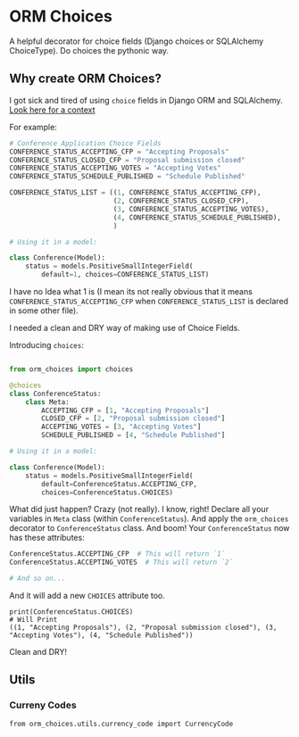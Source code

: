 # ORM Choices
A helpful decorator for choice fields (Django choices or SQLAlchemy ChoiceType). Do choices the pythonic way.

## Why create ORM Choices?

I got sick and tired of using `choice` fields in Django ORM and SQLAlchemy. [Look here for a context](https://github.com/pythonindia/junction/issues/302)

For example:

```python
# Conference Application Choice Fields
CONFERENCE_STATUS_ACCEPTING_CFP = "Accepting Proposals"
CONFERENCE_STATUS_CLOSED_CFP = "Proposal submission closed"
CONFERENCE_STATUS_ACCEPTING_VOTES = "Accepting Votes"
CONFERENCE_STATUS_SCHEDULE_PUBLISHED = "Schedule Published"

CONFERENCE_STATUS_LIST = ((1, CONFERENCE_STATUS_ACCEPTING_CFP),
                          (2, CONFERENCE_STATUS_CLOSED_CFP),
                          (3, CONFERENCE_STATUS_ACCEPTING_VOTES),
                          (4, CONFERENCE_STATUS_SCHEDULE_PUBLISHED),
                          )

# Using it in a model:

class Conference(Model):
    status = models.PositiveSmallIntegerField(
		default=1, choices=CONFERENCE_STATUS_LIST)
```

I have no Idea what 1 is (I mean its not really obvious that it means `CONFERENCE_STATUS_ACCEPTING_CFP` when `CONFERENCE_STATUS_LIST` is declared in some other file).


I needed a clean and DRY way of making use of Choice Fields.

Introducing `choices`:


```python

from orm_choices import choices

@choices
class ConferenceStatus:
	class Meta:
    	ACCEPTING_CFP = [1, "Accepting Proposals"]
    	CLOSED_CFP = [2, "Proposal submission closed"]
    	ACCEPTING_VOTES = [3, "Accepting Votes"]
    	SCHEDULE_PUBLISHED = [4, "Schedule Published"]

# Using it in a model:

class Conference(Model):
    status = models.PositiveSmallIntegerField(
		default=ConferenceStatus.ACCEPTING_CFP,
		choices=ConferenceStatus.CHOICES)
```

What did just happen? Crazy (not really). I know, right! Declare all your variables in `Meta` class (within `ConferenceStatus`). And apply the `orm_choices` decorator to `ConferenceStatus` class. And boom! Your `ConferenceStatus` now has these attributes:

```python
ConferenceStatus.ACCEPTING_CFP  # This will return `1`
ConferenceStatus.ACCEPTING_VOTES  # This will return `2`

# And so on...
```
And it will add a new `CHOICES` attribute too.

```
print(ConferenceStatus.CHOICES)
# Will Print
((1, "Accepting Proposals"), (2, "Proposal submission closed"), (3, "Accepting Votes"), (4, "Schedule Published"))
```

Clean and DRY!

## Utils

### Curreny Codes

```
from orm_choices.utils.currency_code import CurrencyCode

```
